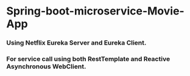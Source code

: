 # Spring-boot-microservice-Movie-App
### Using Netflix Eureka Server and Eureka Client.
### For service call using both RestTemplate and Reactive Asynchronous WebClient.
    

